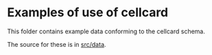 # Examples of use of cellcard

This folder contains example data conforming to the cellcard schema.

The source for these is in [src/data](../src/data/examples).